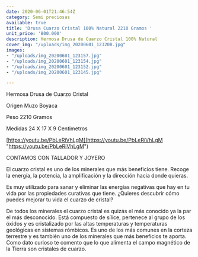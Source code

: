 ```yaml
---
date: 2020-06-01T21:46:54Z
category: Semi preciosas
available: true
title: 'Drusa Cuarzo Cristal 100% Natural 2210 Gramos '
unit_price: '800.000'
description: Hermosa Drusa de Cuarzo Cristal 100% Natural
cover_img: "/uploads/img_20200601_123208.jpg"
images:
- "/uploads/img_20200601_123157.jpg"
- "/uploads/img_20200601_123154.jpg"
- "/uploads/img_20200601_123152.jpg"
- "/uploads/img_20200601_123145.jpg"

---
```

Hermosa Drusa de Cuarzo Cristal 

Origen Muzo Boyaca 

Peso 2210 Gramos 

Medidas 24 X 17 X 9 Centimetros 

[https://youtu.be/PbLeRiVhLgM](https://youtu.be/PbLeRiVhLgM "https://youtu.be/PbLeRiVhLgM")

CONTAMOS CON TALLADOR Y JOYERO 

El cuarzo cristal es uno de los minerales que más beneficios tiene. Recoge la energía, la potencia, la amplificación y la dirección hacia donde quieras.

Es muy utilizado para sanar y eliminar las energías negativas que hay en tu vida por las propiedades curativas que tiene. ¿Quieres descubrir cómo puedes mejorar tu vida el cuarzo de cristal?

De todos los minerales el cuarzo cristal es quizás el más conocido ya la par el más desconocido. Está compuesto de sílice, pertenece al grupo de los óxidos y es cristalizado por las altas temperaturas y temperaturas geológicas en sistemas rómbicos. Es uno de los más comunes en la corteza terrestre y es también uno de los minerales que más beneficios te aporta. Como dato curioso te comento que lo que alimenta el campo magnético de la Tierra son cristales de cuarzo.